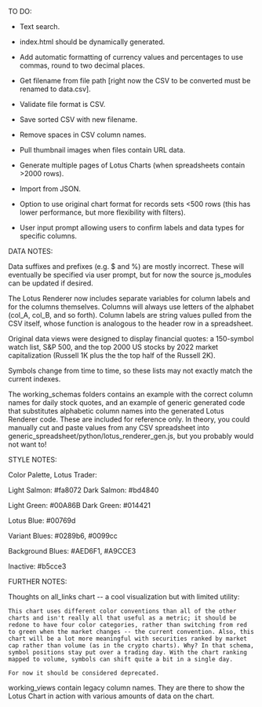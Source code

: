 
TO DO:

- Text search.

- index.html should be dynamically generated.

- Add automatic formatting of currency values and percentages to use commas, round to two decimal places.

- Get filename from file path [right now the CSV to be converted must be renamed to data.csv]. 

- Validate file format is CSV.

- Save sorted CSV with new filename.

- Remove spaces in CSV column names.

- Pull thumbnail images when files contain URL data.

- Generate multiple pages of Lotus Charts (when spreadsheets contain >2000 rows).

- Import from JSON.

- Option to use original chart format for records sets <500 rows (this has lower performance, but more flexibility with filters).

- User input prompt allowing users to confirm labels and data types for specific columns.


DATA NOTES:

Data suffixes and prefixes (e.g. $ and %) are mostly incorrect. These will eventually be specified via user prompt, but for now the source js_modules can be updated if desired.

The Lotus Renderer now includes separate variables for column labels and for the columns themselves. Columns will always use letters of the alphabet (col_A, col_B, and so forth). Column labels are string values pulled from the CSV itself, whose function is analogous to the header row in a spreadsheet.

Original data views were designed to display financial quotes: a 150-symbol watch list, S&P 500, and the top 2000 US stocks by 2022 market capitalization (Russell 1K plus the the top half of the Russell 2K). 

Symbols change from time to time, so these lists may not exactly match the current indexes.

The working_schemas folders contains an example with the correct column names for daily stock quotes, and an example of generic generated code that substitutes alphabetic column names into the generated Lotus Renderer code. These are included for reference only. In theory, you could manually cut and paste values from any CSV spreadsheet into generic_spreadsheet/python/lotus_renderer_gen.js, but you probably would not want to!


STYLE NOTES:

Color Palette, Lotus Trader:

Light Salmon: #fa8072
Dark Salmon: #bd4840

Light Green: #00A86B
Dark Green: #014421

Lotus Blue: #00769d

Variant Blues: #0289b6, #0099cc

Background Blues: #AED6F1, #A9CCE3

Inactive: #b5cce3


FURTHER NOTES:

Thoughts on all_links chart -- a cool visualization but with limited utility:

	This chart uses different color conventions than all of the other charts and isn't really all that useful as a metric; it should be redone to have four color categories, rather than switching from red to green when the market changes -- the current convention. Also, this chart will be a lot more meaningful with securities ranked by market cap rather than volume (as in the crypto charts). Why? In that schema, symbol positions stay put over a trading day. With the chart ranking mapped to volume, symbols can shift quite a bit in a single day.

	For now it should be considered deprecated.

working_views contain legacy column names. They are there to show the Lotus Chart in action with various amounts of data on the chart.